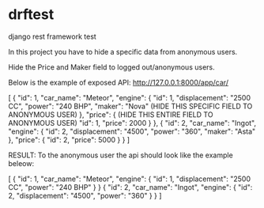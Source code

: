 # drftest
django rest framework test

In this project you have to hide a specific data from anonymous users.

Hide the Price and Maker field to logged out/anonymous users.

Below is the example of exposed API:
http://127.0.0.1:8000/app/car/


[
    {
        "id": 1,
        "car_name": "Meteor",
        "engine": {
            "id": 1,
            "displacement": "2500 CC",
            "power": "240 BHP",
            "maker": "Nova" (HIDE THIS SPECIFIC FIELD TO ANONYMOUS USER)
        },
        "price": { (HIDE THIS ENTIRE FIELD TO ANONYMOUS USER)
            "id": 1,
            "price": 2000
        }
    },
    {
        "id": 2,
        "car_name": "Ingot",
        "engine": {
            "id": 2,
            "displacement": "4500",
            "power": "360",
            "maker": "Asta"
        },
        "price": {
            "id": 2,
            "price": 5000
        }
    }
]

RESULT: To the anonymous user the api should look like the example beleow:

[
    {
        "id": 1,
        "car_name": "Meteor",
        "engine": {
            "id": 1,
            "displacement": "2500 CC",
            "power": "240 BHP"
        }
    }
    {
        "id": 2,
        "car_name": "Ingot",
        "engine": {
            "id": 2,
            "displacement": "4500",
            "power": "360"
        }
    }
]

